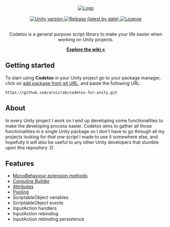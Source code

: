 <div align="center">
  <a href="https://github.com/aruizrab/codetox-for-unity">
    <img src="https://user-images.githubusercontent.com/68024691/155190636-fe422e29-7998-418a-afd0-45c7a6d5d61a.png" alt="Logo">
  </a>
  <br>
  <br>
  <a href="https://unity3d.com/get-unity/download/archive">
    <img src="https://img.shields.io/github/package-json/unity/aruizrab/codetox-for-unity?logo=unity" alt="Unity version">
  </a>
  <a href="https://github.com/aruizrab/codetox-for-unity/releases/latest">
    <img src="https://img.shields.io/github/v/release/aruizrab/codetox-for-unity" alt="Release (latest by date)">
  </a>
  <a href="https://github.com/aruizrab/codetox-for-unity/blob/main/LICENSE.md">
    <img src="https://img.shields.io/github/license/aruizrab/codetox-for-unity?label=license" alt="License">
  </a>
  <br>
  <br>
  <p align="center">
    Codetox is a general purpose script library to make your life easier when working on Unity projects.
  </p>
  <a href="https://github.com/aruizrab/codetox-for-unity/wiki"><strong>Explore the wiki »</strong></a>
</div>

## Getting started
To start using **Codetox** in your Unity project go to your package manager, click on [add package from git URL](https://docs.unity3d.com/2021.2/Documentation/Manual/upm-ui-giturl.html "Unity Documentation - Installing from a Git URL"), and paste the following URL:
```
https://github.com/aruizrab/codetox-for-unity.git
```

## About
In every Unity project I work on I end up developing some functionalities to make the developing process easier. Codetox aims to gather all those functionalities in a single Unity package so I don't have to go through all my projects looking for *that one script* I made to use it somewhere else, and hopefully it will also be useful to any other Unity developers that stumble upon this repository :D

## Features
* [MonoBehaviour extension methods](https://github.com/aruizrab/codetox-for-unity/wiki/MonoBehaviour-extension-methods)
* [Coroutine Builder](https://github.com/aruizrab/codetox-for-unity/wiki/Coroutine-Builder)
* [Attributes](https://github.com/aruizrab/codetox-for-unity/wiki/Attributes)
* [Pooling](https://github.com/aruizrab/codetox-for-unity/wiki/Pooling)
* ScriptableObject variables
* ScriptableObject events
* InputAction handlers
* InputAction rebinding
* InputAction rebinding persistence
